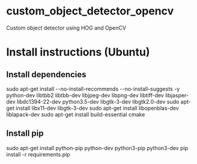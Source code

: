 # custom_object_detector_opencv
Custom object detector using HOG and OpenCV

# Install instructions (Ubuntu)

## Install dependencies
sudo apt-get install --no-install-recommends --no-install-suggests -y python-dev libtbb2 libtbb-dev libjpeg-dev libpng-dev libtiff-dev libjasper-dev libdc1394-22-dev python3.5-dev libgtk-3-dev libgtk2.0-dev
sudo apt-get install libx11-dev libgtk-3-dev
sudo apt-get install libopenblas-dev liblapack-dev
sudo apt-get install build-essential cmake

## Install pip
sudo apt-get install python-pip python-dev python3-pip python3-dev
pip install -r requirements.pip
